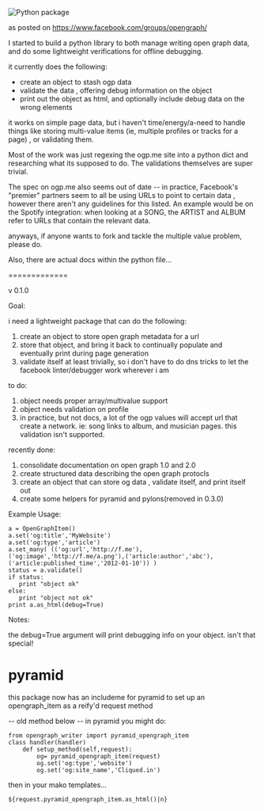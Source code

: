![Python package](https://github.com/jvanasco/opengraph_writer/workflows/Python%20package/badge.svg)

as posted on https://www.facebook.com/groups/opengraph/

I started to build a python library to both manage writing open graph data, and do some lightweight verifications for offline debugging.

it currently does the following:
- create an object to stash ogp data
- validate the data , offering debug information on the object
- print out the object as html, and optionally include debug data on the wrong elements

it works on simple page data, but i haven't time/energy/a-need to handle things like storing multi-value items (ie, multiple profiles or tracks for a page) , or validating them.

Most of the work was just regexing the ogp.me site into a python dict and researching what its supposed to do. The validations themselves are super trivial.

The spec on ogp.me also seems out of date -- in practice, Facebook's "premier" partners seem to all be using URLs to point to certain data , however there aren't any guidelines for this listed. An example would be on the Spotify integration: when looking at a SONG, the ARTIST and ALBUM refer to URLs that contain the relevant data.

anyways, if anyone wants to fork and tackle the multiple value problem, please do.

Also, there are actual docs within the python file...


=============


v 0.1.0

Goal:

i need a lightweight package that can do the following:

1. create an object to store open graph metadata for a url
2. store that object, and bring it back to continually populate and eventually print during page generation
3. validate itself at least trivially, so i don't have to do dns tricks to let the facebook linter/debugger work wherever i am

to do:

1. object needs proper array/multivalue support
2. object needs validation on profile
3. in practice, but not docs, a lot of the ogp values will accept url that create a network. ie: song links to album, and musician pages.  this validation isn't supported.


recently done:

1. consolidate documentation on open graph 1.0 and 2.0
2. create structured data describing the open graph protocls
3. create an object that can store og data , validate itself, and print itself out
4. create some helpers for pyramid and pylons(removed in 0.3.0)

Example Usage:

    a = OpenGraphItem()
    a.set('og:title','MyWebsite')
    a.set('og:type','article')
    a.set_many( (('og:url','http://f.me'),('og:image','http://f.me/a.png'),('article:author','abc'),('article:published_time','2012-01-10')) )
    status = a.validate()
    if status:
       print "object ok"
    else:
       print "object not ok"
    print a.as_html(debug=True)

Notes:

the debug=True argument will print debugging info on your object. isn't that special!


# pyramid

this package now has an includeme for pyramid to set up an opengraph_item as a reify'd request method



-- old method below --
in pyramid you might do:

	from opengraph_writer import pyramid_opengraph_item
	class handler(handler)
		def setup_method(self,request):
			og= pyramid_opengraph_item(request)
			og.set('og:type','website')
			og.set('og:site_name','Cliqued.in')

then in your mako templates...

	${request.pyramid_opengraph_item.as_html()|n}


